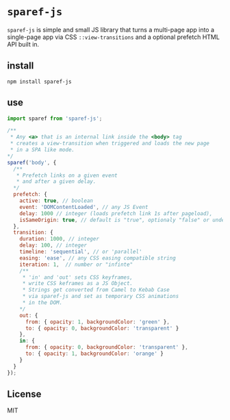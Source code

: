 # `sparef-js`

`sparef-js` is simple and small JS library that turns a multi-page app into a single-page app
via CSS `::view-transitions` and a optional prefetch HTML API built in.

## install

`npm install sparef-js`

## use

```js
import sparef from 'sparef-js';

/**
 * Any <a> that is an internal link inside the <body> tag
 * creates a view-transition when triggered and loads the new page
 * in a SPA like mode.
*/
sparef('body', {
  /**
   * Prefetch links on a given event 
   * and after a given delay.
  */
  prefetch: {
    active: true, // boolean
    event: 'DOMContentLoaded', // any JS Event
    delay: 1000 // integer (loads prefetch link 1s after pageload),
    isSameOrigin: true, // default is "true", optionaly "false" or undefined/not set (=== true)
  },
  transition: {
    duration: 1000, // integer
    delay: 100, // integer
    timeline: 'sequential', // or 'parallel'
    easing: 'ease', // any CSS easing compatible string
    iteration: 1,  // number or "infinte"
    /**
     * 'in' and 'out' sets CSS keyframes,
     * write CSS keframes as a JS Object.
     * Strings get converted from Camel to Kebab Case 
     * via sparef-js and set as temporary CSS animations
     * in the DOM.
    */
    out: {
      from: { opacity: 1, backgroundColor: 'green' },
      to: { opacity: 0, backgroundColor: 'transparent' }
    },
    in: {
      from: { opacity: 0, backgroundColor: 'transparent' },
      to: { opacity: 1, backgroundColor: 'orange' }
    }
  }
});
```
## License

MIT